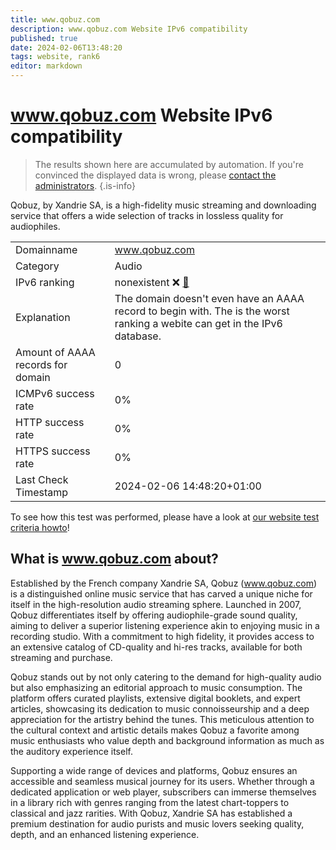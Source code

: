 ```yaml
---
title: www.qobuz.com
description: www.qobuz.com Website IPv6 compatibility
published: true
date: 2024-02-06T13:48:20
tags: website, rank6
editor: markdown
---
```


# www.qobuz.com Website IPv6 compatibility

> The results shown here are accumulated by automation. If you're convinced the displayed data is wrong, please [contact the administrators](/howto/chat). 
{.is-info}

Qobuz, by Xandrie SA, is a high-fidelity music streaming and downloading service that offers a wide selection of tracks in lossless quality for audiophiles.


|   |   |
| - | - |
| Domainname | www.qobuz.com
| Category | Audio |
| IPv6 ranking | nonexistent :x: [🔗](/howto/ranking) |
| Explanation | The domain doesn't even have an AAAA record to begin with. The is the worst ranking a webite can get in the IPv6 database. |
| Amount of AAAA records for domain | 0 |
| ICMPv6 success rate | 0%|
| HTTP success rate | 0% |
| HTTPS success rate | 0% |
| Last Check Timestamp | 2024-02-06 14:48:20+01:00 |

To see how this test was performed, please have a look at [our website test criteria howto](/howto/testcriteria/website)!


## What is www.qobuz.com about?
Established by the French company Xandrie SA, Qobuz (www.qobuz.com) is a distinguished online music service that has carved a unique niche for itself in the high-resolution audio streaming sphere. Launched in 2007, Qobuz differentiates itself by offering audiophile-grade sound quality, aiming to deliver a superior listening experience akin to enjoying music in a recording studio. With a commitment to high fidelity, it provides access to an extensive catalog of CD-quality and hi-res tracks, available for both streaming and purchase.

Qobuz stands out by not only catering to the demand for high-quality audio but also emphasizing an editorial approach to music consumption. The platform offers curated playlists, extensive digital booklets, and expert articles, showcasing its dedication to music connoisseurship and a deep appreciation for the artistry behind the tunes. This meticulous attention to the cultural context and artistic details makes Qobuz a favorite among music enthusiasts who value depth and background information as much as the auditory experience itself.

Supporting a wide range of devices and platforms, Qobuz ensures an accessible and seamless musical journey for its users. Whether through a dedicated application or web player, subscribers can immerse themselves in a library rich with genres ranging from the latest chart-toppers to classical and jazz rarities. With Qobuz, Xandrie SA has established a premium destination for audio purists and music lovers seeking quality, depth, and an enhanced listening experience.


